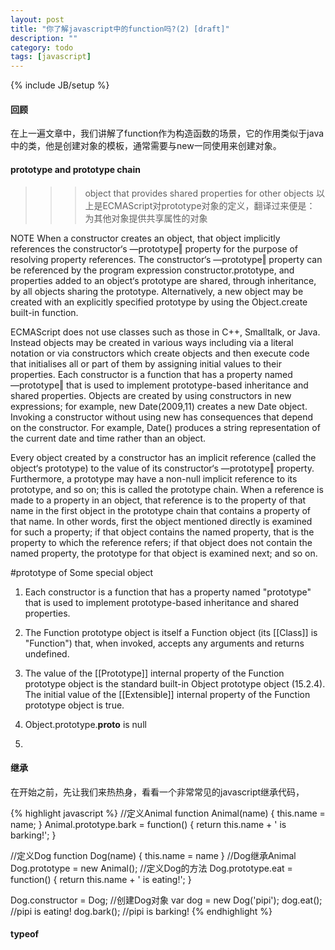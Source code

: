 ```yaml
---
layout: post
title: "你了解javascript中的function吗?(2) [draft]"
description: ""
category: todo
tags: [javascript]
---
```

{% include JB/setup %}

#### 回顾

在上一遍文章中，我们讲解了function作为构造函数的场景，它的作用类似于java中的类，他是创建对象的模板，通常需要与new一同使用来创建对象。

#### prototype and prototype chain

>>>object that provides shared properties for other objects
以上是ECMAScript对prototype对象的定义，翻译过来便是：
>>>为其他对象提供共享属性的对象

NOTE When a constructor creates an object, that object implicitly references the constructor‘s ―prototype‖ property for the purpose of resolving property references. The constructor‘s ―prototype‖ property can be referenced by the program expression constructor.prototype, and properties added to an object‘s prototype are shared, through inheritance, by all objects sharing the prototype. Alternatively, a new object may be created with an explicitly specified prototype by using the Object.create built-in function.

ECMAScript does not use classes such as those in C++, Smalltalk, or Java. Instead objects may be created in various ways including via a literal notation or via constructors which create objects and then execute code that initialises all or part of them by assigning initial values to their properties. Each constructor is a function that has a property named ―prototype‖ that is used to implement prototype-based inheritance and shared properties. Objects are created by using constructors in new expressions; for example, new Date(2009,11) creates a new Date object. Invoking a constructor without using new has consequences that depend on the constructor. For example, Date() produces a string representation of the current date and time rather than an object.

Every object created by a constructor has an implicit reference (called the object‘s prototype) to the value of its constructor‘s ―prototype‖ property. Furthermore, a prototype may have a non-null implicit reference to its prototype, and so on; this is called the prototype chain. When a reference is made to a property in an object, that reference is to the property of that name in the first object in the prototype chain that contains a property of that name. In other words, first the object mentioned directly is examined for such a property; if that object contains the named property, that is the property to which the reference refers; if that object does not contain the named property, the prototype for that object is examined next; and so on.
<!-- more -->
#prototype of Some special object
1. Each constructor is a function that has a property named "prototype" that is used to implement prototype-based inheritance and shared properties.

1. The Function prototype object is itself a Function object (its [[Class]] is "Function") that, when invoked, accepts any arguments and returns undefined.

2. The value of the [[Prototype]] internal property of the Function prototype object is the standard built-in Object prototype object (15.2.4). The initial value of the [[Extensible]] internal property of the Function prototype object is true.
3. Object.prototype.__proto__ is null
4. 

#### 继承
在开始之前，先让我们来热热身，看看一个非常常见的javascript继承代码，

{% highlight javascript %}
//定义Animal
function Animal(name) {
    this.name = name;
}
Animal.prototype.bark = function() {
    return this.name + ' is barking!';
}

//定义Dog
function Dog(name) {
    this.name = name
}
//Dog继承Animal
Dog.prototype = new Animal();
//定义Dog的方法
Dog.prototype.eat = function() {
    return this.name + ' is eating!';
}

Dog.constructor = Dog;
//创建Dog对象
var dog = new Dog('pipi');
dog.eat();   //pipi is eating!
dog.bark();  //pipi is barking!
{% endhighlight %}

#### typeof
#### 